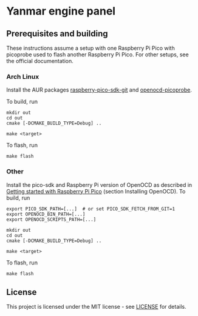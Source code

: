 # Yanmar engine panel

## Prerequisites and building

These instructions assume a setup with one Raspberry Pi Pico with picoprobe used to flash another Raspberry Pi Pico. For other setups, see the official documentation.

### Arch Linux

Install the AUR packages [raspberry-pico-sdk-git](https://aur.archlinux.org/packages/raspberry-pico-sdk-git) and [openocd-picoprobe](https://aur.archlinux.org/packages/openocd-picoprobe).

To build, run

```
mkdir out
cd out
cmake [-DCMAKE_BUILD_TYPE=Debug] ..

make <target>
```

To flash, run

```
make flash
```


### Other
Install the pico-sdk and Raspberry Pi version of OpenOCD as described in [Getting started with Raspberry Pi Pico](https://datasheets.raspberrypi.com/pico/getting-started-with-pico.pdf) (section Installing OpenOCD). To build, run

```
export PICO_SDK_PATH=[...]  # or set PICO_SDK_FETCH_FROM_GIT=1
export OPENOCD_BIN_PATH=[...]
export OPENOCD_SCRIPTS_PATH=[...]

mkdir out
cd out
cmake [-DCMAKE_BUILD_TYPE=Debug] ..

make <target>
```

To flash, run

```
make flash
```

## License

This project is licensed under the MIT license - see [LICENSE](LICENSE) for
details.

